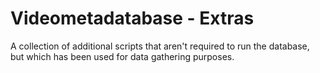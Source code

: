 # Videometadatabase - Extras

A collection of additional scripts that aren't required to run the database, but which has been used for data gathering purposes.